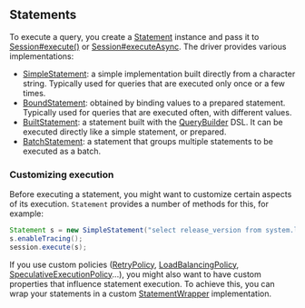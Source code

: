## Statements

To execute a query, you  create a [Statement] instance and pass it to [Session#execute()][execute] or
[Session#executeAsync][executeAsync]. The driver provides various implementations:

* [SimpleStatement](simple/): a simple implementation built directly from a
  character string. Typically used for queries that are executed only
  once or a few times.
* [BoundStatement](prepared/): obtained by binding values to a prepared
  statement. Typically used for queries that are executed
  often, with different values.
* [BuiltStatement](built/): a statement built with the [QueryBuilder] DSL. It
  can be executed directly like a simple statement, or prepared.
* [BatchStatement](batch/): a statement that groups multiple statements to be
  executed as a batch.


### Customizing execution

Before executing a statement, you might want to customize certain
aspects of its execution. `Statement` provides a number of methods for
this, for example:

```java
Statement s = new SimpleStatement("select release_version from system.local");
s.enableTracing();
session.execute(s);
```

If you use custom policies ([RetryPolicy], [LoadBalancingPolicy],
[SpeculativeExecutionPolicy]...), you might also want to have custom
properties that influence statement execution. To achieve this, you can
wrap your statements in a custom [StatementWrapper] implementation.

[Statement]:                  http://docs.datastax.com/en/drivers/java-dse/1.2/com/datastax/driver/core/Statement.html
[QueryBuilder]:               http://docs.datastax.com/en/drivers/java-dse/1.2/com/datastax/driver/core/querybuilder/QueryBuilder.html
[StatementWrapper]:           http://docs.datastax.com/en/drivers/java-dse/1.2/com/datastax/driver/core/StatementWrapper.html
[RetryPolicy]:                http://docs.datastax.com/en/drivers/java-dse/1.2/com/datastax/driver/core/policies/RetryPolicy.html
[LoadBalancingPolicy]:        http://docs.datastax.com/en/drivers/java-dse/1.2/com/datastax/driver/core/policies/LoadBalancingPolicy.html
[SpeculativeExecutionPolicy]: http://docs.datastax.com/en/drivers/java-dse/1.2/com/datastax/driver/core/policies/SpeculativeExecutionPolicy.html
[execute]:                    http://docs.datastax.com/en/drivers/java-dse/1.2/com/datastax/driver/core/Session.html#execute-com.datastax.driver.core.Statement-
[executeAsync]:               http://docs.datastax.com/en/drivers/java-dse/1.2/com/datastax/driver/core/Session.html#executeAsync-com.datastax.driver.core.Statement-
